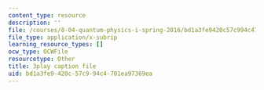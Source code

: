 ```yaml
---
content_type: resource
description: ''
file: /courses/8-04-quantum-physics-i-spring-2016/bd1a3fe9420c57c994c4701ea97369ea_yqrMAZkQOwI.vtt
file_type: application/x-subrip
learning_resource_types: []
ocw_type: OCWFile
resourcetype: Other
title: 3play caption file
uid: bd1a3fe9-420c-57c9-94c4-701ea97369ea
---
```

